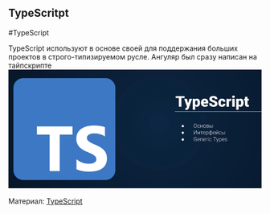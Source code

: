 ## **TypeScritpt**
#TypeScript 

TypeScript используют в основе своей для поддержания больших проектов в строго-типизируемом русле. Ангуляр был сразу написан на тайпскрипте
![](_png/Pasted%20image%2020220907172334.png)

Материал:
[TypeScript](../../Development/TypeScript/TypeScript.md)